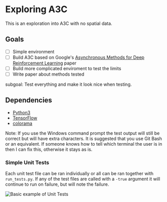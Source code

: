 # Exploring A3C

This is an exploration into A3C with no spatial data.

## Goals
- [ ] Simple environment
- [ ] Build A3C based on Google's [Asynchronous Methods for Deep Reinforcement Learning](https://arxiv.org/pdf/1602.01783.pdf) paper
- [ ] Build more complicated enviroment to test the limits
- [ ] Write paper about methods tested

subgoal: 
Test everything and make it look nice when testing.

## Dependencies
- [Python3](https://www.python.org/download/releases/3.0/)
- [TensorFlow](https://www.tensorflow.org/)
- [colorama](https://github.com/tartley/colorama)

Note:
If you use the Windows command prompt the test output will still be correct but will have extra characters. It is suggested that you use Git Bash or an equivalent. If someone knows how to tell which terminal the user is in then I can fix this, otherwise it stays as is.

### Simple Unit Tests
Each unit test file can be ran individually or all can be ran together with `run_tests.py`. If any of the test files are called with a `-true` argument it will continue to run on failure, but will note the failure.

![Basic example of Unit Tests](images/test_example.png "Unit Test example")

